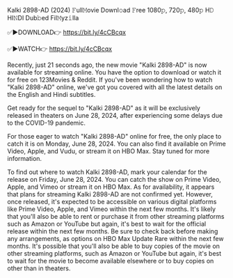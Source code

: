 Kalki 2898-AD (2024) 𝙵ull𝙼ovie Downl𝚘ad 𝙵ree 1080𝚙, 720𝚙, 480𝚙 H𝙳 HI𝙽DI Dub𝚋ed Fil𝙼yz𝚒lla

✅▶️DOWNLOAD👉 https://bit.ly/4cCBcqx

✅▶️WATCH👉 https://bit.ly/4cCBcqx

Recently, just 21 seconds ago, the new movie "Kalki 2898-AD" is now available for streaming online. You have the option to download or watch it for free on 123Movies & Reddit. If you've been wondering how to watch "Kalki 2898-AD" online, we've got you covered with all the latest details on the English and Hindi subtitles. 

Get ready for the sequel to "Kalki 2898-AD" as it will be exclusively released in theaters on June 28, 2024, after experiencing some delays due to the COVID-19 pandemic. 

For those eager to watch "Kalki 2898-AD" online for free, the only place to catch it is on Monday, June 28, 2024. You can also find it available on Prime Video, Apple, and Vudu, or stream it on HBO Max. Stay tuned for more information.

To find out where to watch Kalki 2898-AD, mark your calendar for the release on Friday, June 28, 2024. You can catch the show on Prime Video, Apple, and Vimeo or stream it on HBO Max. As for availability, it appears that plans for streaming Kalki 2898-AD are not confirmed yet. However, once released, it's expected to be accessible on various digital platforms like Prime Video, Apple, and Vimeo within the next few months. It's likely that you'll also be able to rent or purchase it from other streaming platforms such as Amazon or YouTube but again, it's best to wait for the official release within the next few months. Be sure to check back before making any arrangements, as options on HBO Max Update Rare within the next few months. It's possible that you'll also be able to buy copies of the movie on other streaming platforms, such as Amazon or YouTube but again, it's best to wait for the movie to become available elsewhere or to buy copies on other than in theaters.
